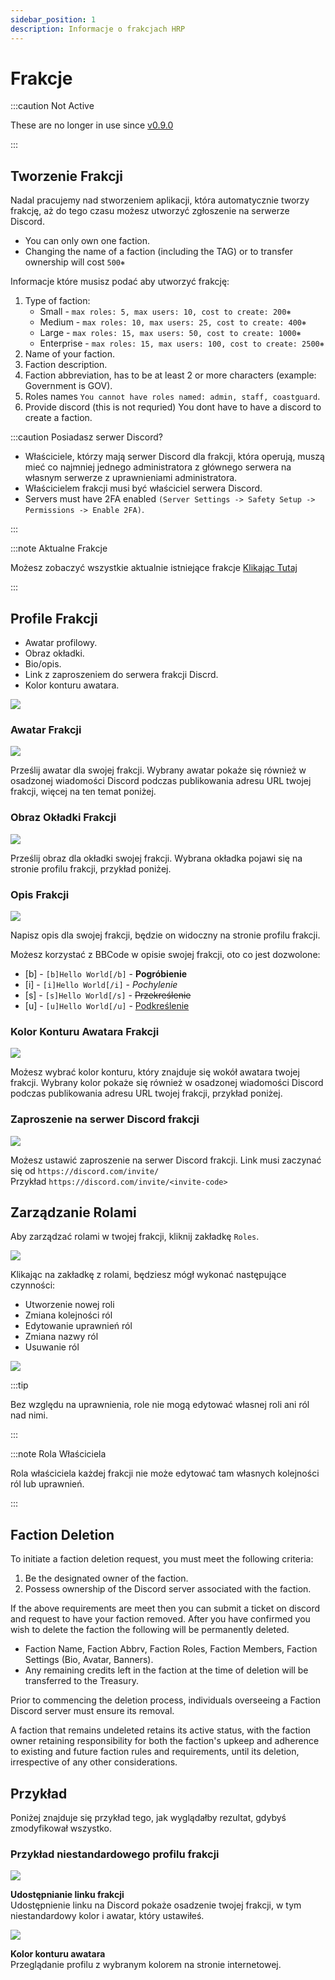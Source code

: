 ```yaml
---
sidebar_position: 1
description: Informacje o frakcjach HRP
---
```


# Frakcje

:::caution Not Active

These are no longer in use since [v0.9.0](/updates/0.9.0)

:::

## Tworzenie Frakcji

Nadal pracujemy nad stworzeniem aplikacji, która automatycznie tworzy frakcję, aż do tego czasu możesz utworzyć zgłoszenie na serwerze Discord.

- You can only own one faction.
- Changing the name of a faction (including the TAG) or to transfer ownership will cost `500⎈`

Informacje które musisz podać aby utworzyć frakcję:
1. Type of faction:
    - Small - `max roles: 5, max users: 10, cost to create: 200⎈`
    - Medium - `max roles: 10, max users: 25, cost to create: 400⎈`
    - Large - `max roles: 15, max users: 50, cost to create: 1000⎈`
    - Enterprise - `max roles: 15, max users: 100, cost to create: 2500⎈`
2. Name of your faction.
3. Faction description.
4. Faction abbreviation, has to be at least 2 or more characters (example: Government is GOV).
5. Roles names `You cannot have roles named: admin, staff, coastguard`.
6. Provide discord (this is not requried) You dont have to have a discord to create a faction.

:::caution Posiadasz serwer Discord?

- Właściciele, którzy mają serwer Discord dla frakcji, która operują, muszą mieć co najmniej jednego administratora z głównego serwera na własnym serwerze z uprawnieniami administratora.
- Właścicielem frakcji musi być właściciel serwera Discord.
- Servers must have 2FA enabled `(Server Settings -> Safety Setup -> Permissions -> Enable 2FA)`.

:::

:::note Aktualne Frakcje

Możesz zobaczyć wszystkie aktualnie istniejące frakcje [Klikając Tutaj](https://trickys.gg/factions)

:::

## Profile Frakcji

- Awatar profilowy.
- Obraz okładki.
- Bio/opis.
- Link z zaproszeniem do serwera frakcji Discrd.
- Kolor konturu awatara.

<div class="flex-vcenter mb-1">
    <img src="/img/customprofiles/factions/factionbuttons.png"/>
 </div>

### Awatar Frakcji

  <div class="flex-vcenter mb-1">
    <img src="/img/customprofiles/factions/factionavatar.png"/>
    <p>
    Prześlij awatar dla swojej frakcji.
    Wybrany awatar pokaże się również w osadzonej wiadomości Discord podczas publikowania adresu URL twojej frakcji, więcej na ten temat poniżej.
    </p>
 </div>

### Obraz Okładki Frakcji

  <div class="flex-vcenter mb-1">
    <img src="/img/customprofiles/factions/factioncover.png"/>
    <p>
    Prześlij obraz dla okładki swojej frakcji.
    Wybrana okładka pojawi się na stronie profilu frakcji, przykład poniżej.
    </p>
 </div>

### Opis Frakcji

  <div class="flex-vcenter mb-1">
    <img src="/img/customprofiles/factions/factionbio.png"/>
    <p>
    Napisz opis dla swojej frakcji, będzie on widoczny na stronie profilu frakcji.
    </p>
 </div>

Możesz korzystać z BBCode w opisie swojej frakcji, oto co jest dozwolone:

- [b] - <code>[b]Hello World[/b]</code> - <b>Pogróbienie</b>
- [i] - <code>[i]Hello World[/i]</code> - <i>Pochylenie</i>
- [s] - <code>[s]Hello World[/s]</code> - <s>Przekreślenie</s>
- [u] - <code>[u]Hello World[/u]</code> - <u>Podkreślenie</u>

### Kolor Konturu Awatara Frakcji

<div class="flex-vcenter mb-1">
    <img src="/img/customprofiles/factions/factionavatarcolour.png"/>
    <p>
    Możesz wybrać kolor konturu, który znajduje się wokół awatara twojej frakcji.
    Wybrany kolor pokaże się również w osadzonej wiadomości Discord podczas publikowania adresu URL twojej frakcji, przykład poniżej.
    </p>
 </div>

### Zaproszenie na serwer Discord frakcji

<div class="flex-vcenter mb-1">
    <img src="/img/customprofiles/factions/factiondiscordinvite.png"/>
    <p>
    Możesz ustawić zaproszenie na serwer Discord frakcji.
    Link musi zaczynać się od <code>https://discord.com/invite/</code> <br/>
    Przykład <code>https://discord.com/invite/&#60;invite-code&#62;</code>
  </p>
 </div>

## Zarządzanie Rolami

Aby zarządzać rolami w twojej frakcji, kliknij zakładkę `Roles`.

<img src="/img/hrp/factions/factionrolestab.png" />

  Klikając na zakładkę z rolami, będziesz mógł wykonać następujące czynności:
- Utworzenie nowej roli
- Zmiana kolejności ról
- Edytowanie uprawnień ról
- Zmiana nazwy ról
- Usuwanie ról

<img src="/img/hrp/factions/factionsroleviewpage.png" />

:::tip

Bez względu na uprawnienia, role nie mogą edytować własnej roli ani ról nad nimi.

:::

:::note Rola Właściciela

Rola właściciela każdej frakcji nie może edytować tam własnych kolejności ról lub uprawnień.

:::

## Faction Deletion

To initiate a faction deletion request, you must meet the following criteria:
1. Be the designated owner of the faction.
2. Possess ownership of the Discord server associated with the faction.

If the above requirements are meet then you can submit a ticket on discord and request to have your faction removed. After you have confirmed you wish to delete the faction the following will be permanently deleted.
- Faction Name, Faction Abbrv, Faction Roles, Faction Members, Faction Settings (Bio, Avatar, Banners).
- Any remaining credits left in the faction at the time of deletion will be transferred to the Treasury.

Prior to commencing the deletion process, individuals overseeing a Faction Discord server must ensure its removal.

A faction that remains undeleted retains its active status, with the faction owner retaining responsibility for both the faction's upkeep and adherence to existing and future faction rules and requirements, until its deletion, irrespective of any other considerations.

## Przykład

Poniżej znajduje się przykład tego, jak wyglądałby rezultat, gdybyś zmodyfikował wszystko.

### Przykład niestandardowego profilu frakcji

<div class="flex-vcenter mb-1">
    <img src="/img/customprofiles/factions/factionexamplediscord.png"/>
   <p>
    <b>Udostępnianie linku frakcji</b><br/>
    Udostępnienie linku na Discord pokaże osadzenie twojej frakcji, w tym niestandardowy kolor i awatar, który ustawiłeś.
    </p>
</div>
   <div class="flex-vcenter mb-1">
    <img src="/img/customprofiles/factions/factionexampleavatar.png"/>
   <p>
     <b>Kolor konturu awatara</b><br/>
    Przeglądanie profilu z wybranym kolorem na stronie internetowej.
    </p>
</div>